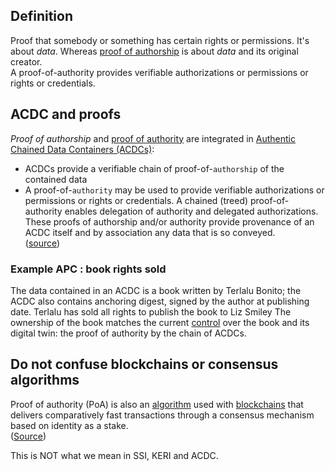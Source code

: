 ## Definition

Proof that somebody or something has certain rights or permissions. It's about _data_. Whereas [proof of authorship](proof-of-authorship.md) is about _data_ and its original creator.\
A proof-of-authority provides verifiable authorizations or permissions or rights or credentials.

## ACDC and proofs

_Proof of authorship_ and [proof of authority](proof-of-authority.md) are integrated in [Authentic Chained Data Containers (ACDCs)](authentic-chained-data-container-(ACDC)):
- ACDCs provide a verifiable chain of proof-of-`authorship` of the contained data
- A proof-of-`authority` may be used to provide verifiable authorizations or permissions or rights or credentials. A chained (treed) proof-of-authority enables delegation of authority and delegated authorizations.
These proofs of authorship and/or authority provide provenance of an ACDC itself and by association any data that is so conveyed.\
([source](https://github.com/trustoverip/tswg-acdc-specification/blob/main/draft-ssmith-acdc.md#introduction))

### Example APC : book rights sold

The data contained in an ACDC is a book written by Terlalu Bonito; the ACDC also contains anchoring digest, signed by the author at publishing date. Terlalu has sold all rights to publish the book to Liz Smiley The ownership of the book matches the current [control](controller.md) over the book and its digital twin: the proof of authority by the chain of ACDCs.

## Do not confuse blockchains or consensus algorithms

Proof of authority (PoA) is also an [algorithm](https://en.wikipedia.org/wiki/Algorithm) used with [blockchains](https://en.wikipedia.org/wiki/Blockchain) that delivers comparatively fast transactions through a consensus mechanism based on identity as a stake.\
([Source](https://en.wikipedia.org/wiki/Proof_of_authority))

This is NOT what we mean in SSI, KERI and ACDC.